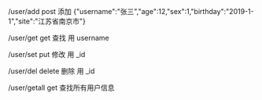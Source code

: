 /user/add   post
添加
{"username":"张三","age":12,"sex":1,"birthday":"2019-1-1","site":"江苏省南京市"}

/user/get   get
查找 用 username

/user/set   put
修改 用 _id

/user/del   delete
删除 用 _id

/user/getall  get
查找所有用户信息

